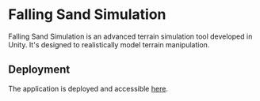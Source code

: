 # Falling Sand Simulation
Falling Sand Simulation is an advanced terrain simulation tool developed in Unity. It's designed to realistically model terrain manipulation.  

## Deployment
The application is deployed and accessible [here](https://wyatt-drew.github.io/Falling-Sand-Simulation/index.html).
